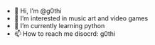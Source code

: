 - 👋 Hi, I’m @g0thi
- 👀 I’m interested in music art and video games
- 🌱 I’m currently learning python
- 📫 How to reach me disocrd: g0thi
